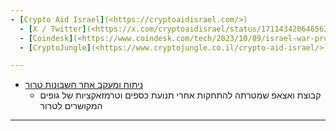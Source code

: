 ```yaml
---
- [Crypto Aid Israel](<https://cryptoaidisrael.com/>)
  - [X / Twitter](<https://x.com/cryptoaidisrael/status/1711434206465634698?s=46&t=jMafOv1ci-lWMFDjjvZqmg>)
  - [Coindesk](<https://www.coindesk.com/tech/2023/10/09/israel-war-prompts-crypto-firms-including-fireblocks-marketacross-to-start-aid-fund/>)
  - [CryptoJungle](<https://www.cryptojungle.co.il/crypto-aid-israel/>)

---
```


- [ניתוח ומעקב אחר חשבונות טרור](<https://chat.whatsapp.com/BbEJUtXui1ZHDpAF6M3uSS>)
  - קבוצת ואצאפ שמטרתה להתחקות אחרי תנועת כספים וטרמזאקציות של גופים המקושרים לטרור

---
